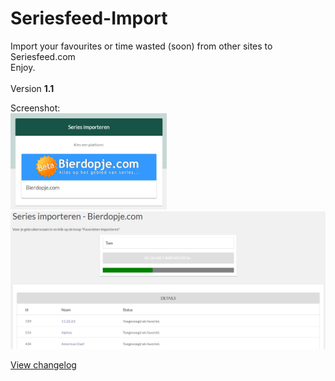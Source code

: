 # Seriesfeed-Import
Import your favourites or time wasted (soon) from other sites to Seriesfeed.com
<BR/>
Enjoy.
<BR/><BR/>
Version <strong>1.1</strong>

Screenshot:<BR/>
<img src="https://raw.githubusercontent.com/TomONeill/Seriesfeed-Import/master/Screenshots/v1.1-1.png" alt="Version 1.1" width="250px" />
![Version 1.1](https://raw.githubusercontent.com/TomONeill/Seriesfeed-Import/master/Screenshots/v1.1-2.png "Version 1.1")

<A HREF="https://raw.githubusercontent.com/TomONeill/Seriesfeed-Import/master/Changelog.txt">View changelog</A>

